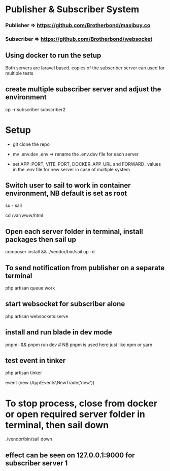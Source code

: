 # Publisher & Subscriber System

### Publisher  => https://github.com/Brotherbond/maxibuy.co

### Subscriber =>  https://github.com/Brotherbond/websocket
## Using docker to run the setup

Both servers are laravel based. copies of the subscriber server can used for multiple tests

## create multiple subscriber server and adjust the environment 

cp -r subscriber subscriber2

# Setup

- git clone the repo

- mv .env.dev .env => rename the .env.dev file for each server

- set APP_PORT, VITE_PORT, DOCKER_APP_URL and FORWARD_ values in the .env file for new server in case of multiple system

## Switch user to sail to work in container environment, NB default is set as root

su - sail 

cd /var/www/html

## Open each server folder in terminal, install packages then sail up

composer install && ./vendor/bin/sail up -d

## To send notification from publisher on a separate terminal

php artisan queue:work

## start websocket for subscriber alone

php artisan websockets:serve

## install and run blade in dev mode

pnpm i && pnpm run dev # NB pnpm is used here just like npm or yarn

## test event in tinker

php artisan tinker

event (new \App\Events\NewTrade('new'))


# To stop process, close from docker or open required server folder in terminal, then sail down

./vendor/bin/sail down


## effect can be seen on 127.0.0.1:9000 for subscriber server 1